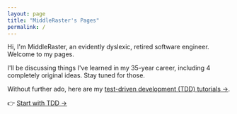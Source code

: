 ```yaml
---
layout: page
title: "MiddleRaster's Pages"
permalink: /
---
```


Hi, I'm MiddleRaster, an evidently dyslexic, retired software engineer.
Welcome to my pages.

I'll be discussing things I've learned in my 35-year career, 
including 4 completely original ideas. Stay tuned for those.

Without further ado, here are my [test-driven development (TDD) tutorials →](/TDD/tutorials/).

👉 [Start with TDD →](/TDD/tutorials/)
